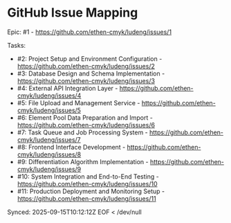 # GitHub Issue Mapping

Epic: #1 - https://github.com/ethen-cmyk/ludeng/issues/1

Tasks:
- #2: Project Setup and Environment Configuration - https://github.com/ethen-cmyk/ludeng/issues/2
- #3: Database Design and Schema Implementation - https://github.com/ethen-cmyk/ludeng/issues/3
- #4: External API Integration Layer - https://github.com/ethen-cmyk/ludeng/issues/4
- #5: File Upload and Management Service - https://github.com/ethen-cmyk/ludeng/issues/5
- #6: Element Pool Data Preparation and Import - https://github.com/ethen-cmyk/ludeng/issues/6
- #7: Task Queue and Job Processing System - https://github.com/ethen-cmyk/ludeng/issues/7
- #8: Frontend Interface Development - https://github.com/ethen-cmyk/ludeng/issues/8
- #9: Differentiation Algorithm Implementation - https://github.com/ethen-cmyk/ludeng/issues/9
- #10: System Integration and End-to-End Testing - https://github.com/ethen-cmyk/ludeng/issues/10
- #11: Production Deployment and Monitoring Setup - https://github.com/ethen-cmyk/ludeng/issues/11

Synced: 2025-09-15T10:12:12Z
EOF < /dev/null

